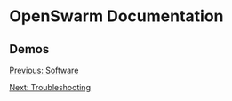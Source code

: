 # OpenSwarm Documentation

## Demos

<a href=04-Software.md>Previous: Software</a>

<a href=A1-Troubleshooting.md>Next: Troubleshooting</a>
